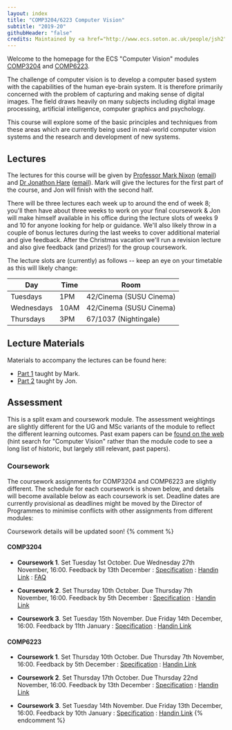 ```yaml
---
layout: index
title: "COMP3204/6223 Computer Vision"
subtitle: "2019-20"
githubHeader: "false"
credits: Maintained by <a href="http://www.ecs.soton.ac.uk/people/jsh2">Dr Jonathon Hare</a> and <a href="http://www.ecs.soton.ac.uk/people/msn">Professor Mark Nixon</a>.
---
```


Welcome to the homepage for the ECS "Computer Vision" modules [COMP3204](https://secure.ecs.soton.ac.uk/module/COMP3204) and [COMP6223](https://secure.ecs.soton.ac.uk/module/COMP6223).

The challenge of computer vision is to develop a computer based system with the capabilities of the human eye-brain system. It is therefore primarily concerned with the problem of capturing and making sense of digital images. The field draws heavily on many subjects including digital image processing, artificial intelligence, computer graphics and psychology.

This course will explore some of the basic principles and techniques from these areas which are currently being used in real-world computer vision systems and the research and development of new systems.

## Lectures
The lectures for this course will be given by [Professor Mark Nixon](http://www.ecs.soton.ac.uk/people/msn) ([email](mailto:msn@ecs.soton.ac.uk)) and <a href="http://www.ecs.soton.ac.uk/people/jsh2">Dr Jonathon Hare</a> ([email](mailto:jsh2@ecs.soton.ac.uk)). Mark will give the lectures for the first part of the course, and Jon will finish with the second half. 

There will be three lectures each week up to around the end of week 8; you'll then have about three weeks to work on your final coursework & Jon will make himself available in his office during the lecture slots of weeks 9 and 10 for anyone looking for help or guidance. We'll also likely throw in a couple of bonus lectures during the last weeks to cover additional material and give feedback. After the Christmas vacation we'll run a revision lecture and also give feedback (and prizes!) for the group coursework. 

The lecture slots are (currently) as follows -- keep an eye on your timetable as this will likely change:

Day       | Time | Room   
----------|------|-----------------------
Tuesdays  | 1PM  | 42/Cinema (SUSU Cinema)
Wednesdays| 10AM | 42/Cinema (SUSU Cinema)
Thursdays | 3PM  | 67/1037 (Nightingale)

## Lecture Materials
Materials to accompany the lectures can be found here:

* [Part 1](part1.html) taught by Mark.
* [Part 2](part2.html) taught by Jon.

## Assessment
This is a split exam and coursework module. The assessment weightings are slightly different for the UG and MSc variants of the module to reflect the different learning outcomes. Past exam papers can be [found on the web](https://www.adminservices.soton.ac.uk/adminweb/jsp/pastPapers/pastPapers.jsp) (hint search for "Computer Vision" rather than the module code to see a long list of historic, but largely still relevant, past papers).

### Coursework
The coursework assignments for COMP3204 and COMP6223 are slightly different. The schedule for each coursework is shown below, and details will become available below as each coursework is set. Deadline dates are currently provisional as deadlines might be moved by the Director of Programmes to minimise conflicts with other assignments from different modules:

Coursework details will be updated soon!
{% comment %} 
#### COMP3204

* **Coursework 1**. Set Tuesday 1st October. Due Wednesday 27th November, 16:00. Feedback by 13th December : [Specification](cw/coursework1.html) : [Handin Link](https://handin.ecs.soton.ac.uk/handin/1819/COMP3204/1/) : [FAQ](cw/coursework1-faq.html)

* **Coursework 2**. Set Thursday 10th October. Due Thursday 7th November, 16:00. Feedback by 5th December : [Specification](cw/coursework2.html) : [Handin Link](https://handin.ecs.soton.ac.uk/handin/1819/COMP3204/2/)

* **Coursework 3**. Set Tuesday 15th November. Due Friday 14th December, 16:00. Feedback by 11th January : [Specification](cw/coursework3.html) : [Handin Link](https://handin.ecs.soton.ac.uk/handin/1819/COMP3204/3/)

#### COMP6223

* **Coursework 1**. Set Thursday 10th October. Due Thursday 7th November, 16:00. Feedback by 5th December : [Specification](cw/c6223_coursework1.html) : [Handin Link](https://handin.ecs.soton.ac.uk/handin/1819/COMP6223/1/)

* **Coursework 2**. Set Thursday 17th October. Due Thursday 22nd November, 16:00. Feedback by 13th December : [Specification](cw/c6223_coursework2.html) : [Handin Link](https://handin.ecs.soton.ac.uk/handin/1819/COMP6223/2/)

* **Coursework 3**. Set Tuesday 14th November. Due Friday 13th December, 16:00. Feedback by 10th January : [Specification](cw/c6223_coursework3.html) : [Handin Link](https://handin.ecs.soton.ac.uk/handin/1819/COMP6223/3/)
{% endcomment %} 
